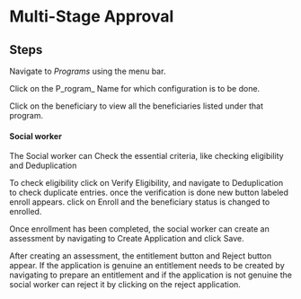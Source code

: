 # Multi-Stage Approval

## Steps

Navigate to _Programs_ using the menu bar.

Click on the P_rogram_ Name for which configuration is to be done.

Click on the beneficiary to view all the beneficiaries listed under that program.

#### Social worker

The Social worker can Check the essential criteria, like checking eligibility and Deduplication&#x20;

To check eligibility click on Verify Eligibility, and navigate to Deduplication to check duplicate entries. once the verification is done new button labeled enroll appears. click on Enroll and the beneficiary status is changed to enrolled.

Once enrollment has been completed, the social worker can create an assessment by navigating to Create Application and click Save.

After creating an assessment, the entitlement button and Reject button appear. If the application is genuine an entitlement needs to be created by navigating to prepare an entitlement and if the application is not genuine the social worker can reject it by clicking on the reject application.





